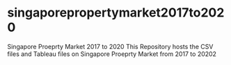 # singaporepropertymarket2017to2020
Singapore Proeprty Market 2017 to 2020
This Repository hosts the CSV files and Tableau files on Singapore Proeprty Market from 2017 to 20202
